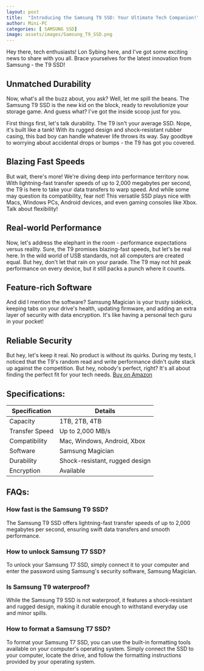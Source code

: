 ```yaml
---
layout: post
title:  "Introducing the Samsung T9 SSD: Your Ultimate Tech Companion!"
author: Mini-PC
categories: [ SAMSUNG SSD]
image: assets/images/Samsung_T9_SSD.png
---
```


Hey there, tech enthusiasts! Lon Sybing here, and I've got some exciting news to share with you all. Brace yourselves for the latest innovation from Samsung - the T9 SSD!

## Unmatched Durability

Now, what's all the buzz about, you ask? Well, let me spill the beans. The Samsung T9 SSD is the new kid on the block, ready to revolutionize your storage game. And guess what? I've got the inside scoop just for you.

First things first, let's talk durability. The T9 isn't your average SSD. Nope, it's built like a tank! With its rugged design and shock-resistant rubber casing, this bad boy can handle whatever life throws its way. Say goodbye to worrying about accidental drops or bumps - the T9 has got you covered.

## Blazing Fast Speeds

But wait, there's more! We're diving deep into performance territory now. With lightning-fast transfer speeds of up to 2,000 megabytes per second, the T9 is here to take your data transfers to warp speed. And while some may question its compatibility, fear not! This versatile SSD plays nice with Macs, Windows PCs, Android devices, and even gaming consoles like Xbox. Talk about flexibility!

## Real-world Performance

Now, let's address the elephant in the room - performance expectations versus reality. Sure, the T9 promises blazing-fast speeds, but let's be real here. In the wild world of USB standards, not all computers are created equal. But hey, don't let that rain on your parade. The T9 may not hit peak performance on every device, but it still packs a punch where it counts.

## Feature-rich Software

And did I mention the software? Samsung Magician is your trusty sidekick, keeping tabs on your drive's health, updating firmware, and adding an extra layer of security with data encryption. It's like having a personal tech guru in your pocket!

## Reliable Security

But hey, let's keep it real. No product is without its quirks. During my tests, I noticed that the T9's random read and write performance didn't quite stack up against the competition. But hey, nobody's perfect, right? It's all about finding the perfect fit for your tech needs. [Buy on Amazon](https://amzn.to/49EevBg)


## Specifications:

| Specification            | Details                                   |
|--------------------------|-------------------------------------------|
| Capacity                 | 1TB, 2TB, 4TB                             |
| Transfer Speed           | Up to 2,000 MB/s                           |
| Compatibility            | Mac, Windows, Android, Xbox                |
| Software                 | Samsung Magician                           |
| Durability               | Shock-resistant, rugged design             |
| Encryption               | Available                                  |

## FAQs:

### How fast is the Samsung T9 SSD?
The Samsung T9 SSD offers lightning-fast transfer speeds of up to 2,000 megabytes per second, ensuring swift data transfers and smooth performance.

### How to unlock Samsung T7 SSD?
To unlock your Samsung T7 SSD, simply connect it to your computer and enter the password using Samsung's security software, Samsung Magician.

### Is Samsung T9 waterproof?
While the Samsung T9 SSD is not waterproof, it features a shock-resistant and rugged design, making it durable enough to withstand everyday use and minor spills.

### How to format a Samsung T7 SSD?
To format your Samsung T7 SSD, you can use the built-in formatting tools available on your computer's operating system. Simply connect the SSD to your computer, locate the drive, and follow the formatting instructions provided by your operating system.
